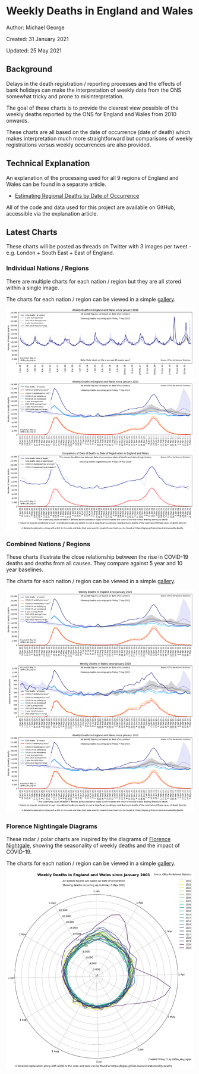 # Weekly Deaths in England and Wales

Author: Michael George

Created: 31 January 2021

Updated: 25 May 2021



## Background

Delays in the death registration / reporting processes and the effects of bank holidays can make the interpretation of weekly data from the ONS somewhat tricky and prone to misinterpretation.

The goal of these charts is to provide the clearest view possible of the weekly deaths reported by the ONS for England and Wales from 2010 onwards.

These charts are all based on the date of occurrence (date of death) which makes interpretation much more straightforward but comparisons of weekly registrations versus weekly occurrences are also provided.



## Technical Explanation

An explanation of the processing used for all 9 regions of England and Wales can be found in a separate article.

- [Estimating Regional Deaths by Date of Occurrence](../estimating-regional-occurrences/README.md)

All of the code and data used for this project are available on GitHub, accessible via the explanation article.



## Latest Charts

These charts will be posted as threads on Twitter with 3 images per tweet - e.g. London + South East + East of England.



### Individual Nations / Regions

There are multiple charts for each nation / region but they are all stored within a single image.

The charts for each nation / region can be viewed in a simple [gallery](regions.html).

[![England and Wales](england_wales.png)](regions.html)



### Combined Nations / Regions

These charts illustrate the close relationship between the rise in COVID-19 deaths and deaths from all causes. They compare against 5 year and 10 year baselines.

The charts for each nation / region can be viewed in a simple [gallery](regions_alt.html).

[![England and Wales](5_years_4.png)](regions_alt.html)




### Florence Nightingale Diagrams

These radar / polar charts are inspired by the diagrams of [Florence Nightgale](https://www.florence-nightingale.co.uk/coxcomb-diagram-1858/), showing the seasonality of weekly deaths and the impact of COVID-19.

The charts for each nation / region can be viewed in a simple [gallery](regions_polar.html).

[![England and Wales](england_wales_polar.png)](regions_polar.html)


